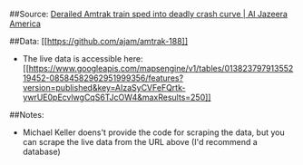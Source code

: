 ##Source: [Derailed Amtrak train sped into deadly crash curve | Al Jazeera America](http://america.aljazeera.com/multimedia/2015/5/map-derailed-amtrak-sped-through-northeast-corridor.html)

##Data: [[https://github.com/ajam/amtrak-188]]
+ The live data is accessible here: [[https://www.googleapis.com/mapsengine/v1/tables/01382379791355219452-08584582962951999356/features?version=published&key=AIzaSyCVFeFQrtk-ywrUE0pEcvlwgCqS6TJcOW4&maxResults=250]]

##Notes:
+ Michael Keller doens't provide the code for scraping the data, but you can scrape the live data from the URL above (I'd recommend a database)